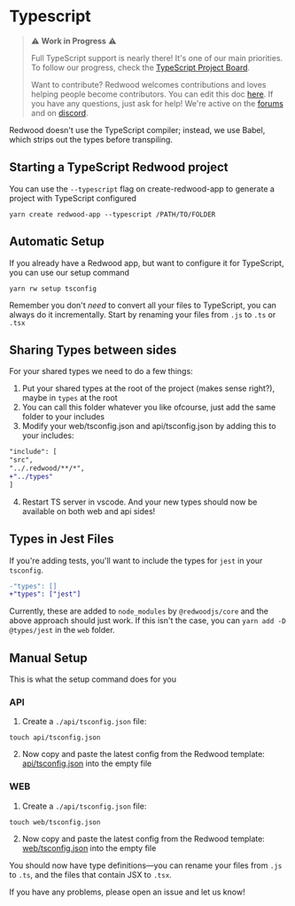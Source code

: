 # Typescript

> ⚠ **Work in Progress** ⚠️
>
> Full TypeScript support is nearly there! It's one of our main priorities. To follow our progress, check the [TypeScript Project Board](https://github.com/redwoodjs/redwood/projects/2).
>
> Want to contribute? Redwood welcomes contributions and loves helping people become contributors.
> You can edit this doc [here](https://github.com/redwoodjs/redwoodjs.com/blob/main/docs/typescript.md).
> If you have any questions, just ask for help! We're active on the [forums](https://community.redwoodjs.com/c/contributing/9) and on [discord](https://discord.com/channels/679514959968993311/747258086569541703).

Redwood doesn't use the TypeScript compiler; instead, we use Babel, which strips out the types before transpiling.

## Starting a TypeScript Redwood project
You can use the `--typescript` flag on create-redwood-app to generate a project with TypeScript configured
```shell
yarn create redwood-app --typescript /PATH/TO/FOLDER
```

## Automatic Setup
If you already have a Redwood app, but want to configure it for TypeScript, you can use our setup command

```
yarn rw setup tsconfig
```
Remember you don't _need_ to convert all your files to TypeScript, you can always do it incrementally. Start by renaming your files from `.js` to `.ts` or `.tsx`


## Sharing Types between sides
For your shared types we need to do a few things:

1. Put your shared types at the root of the project (makes sense right?), maybe in `types` at the root
2. You can call this folder whatever you like ofcourse, just add the same folder to your includes
3. Modify your web/tsconfig.json and api/tsconfig.json by adding this to your includes:

```diff
"include": [
"src",
"../.redwood/**/*",
+"../types"
]
```

4. Restart TS server in vscode. And your new types should now be available on both web and api sides!


## Types in Jest Files

If you're adding tests, you'll want to include the types for `jest` in your `tsconfig`.

```diff
-"types": []
+"types": ["jest"]
```

Currently, these are added to `node_modules` by `@redwoodjs/core` and the above approach should just work. If this isn't the case, you can `yarn add -D @types/jest` in the `web` folder.

## Manual Setup

This is what the setup command does for you

### API

1. Create a `./api/tsconfig.json` file:

```shell
touch api/tsconfig.json
```

2. Now copy and paste the latest config from the Redwood template: [api/tsconfig.json](https://github.com/redwoodjs/redwood/blob/main/packages/create-redwood-app/template/api/tsconfig.json) into the empty file

### WEB


1. Create a `./api/tsconfig.json` file:

```shell
touch web/tsconfig.json
```

2. Now copy and paste the latest config from the Redwood template: [web/tsconfig.json](https://github.com/redwoodjs/redwood/blob/main/packages/create-redwood-app/template/web/tsconfig.json) into the empty file


You should now have type definitions&mdash;you can rename your files from `.js` to `.ts`, and the files that contain JSX to `.tsx`.


If you have any problems, please open an issue and let us know!
